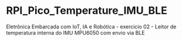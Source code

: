 # RPI_Pico_Temperature_IMU_BLE
Eletrônica Embarcada com IoT, IA e Robótica - exercicio 02 - Leitor de temperatura interna do IMU MPU6050 com envio via BLE
